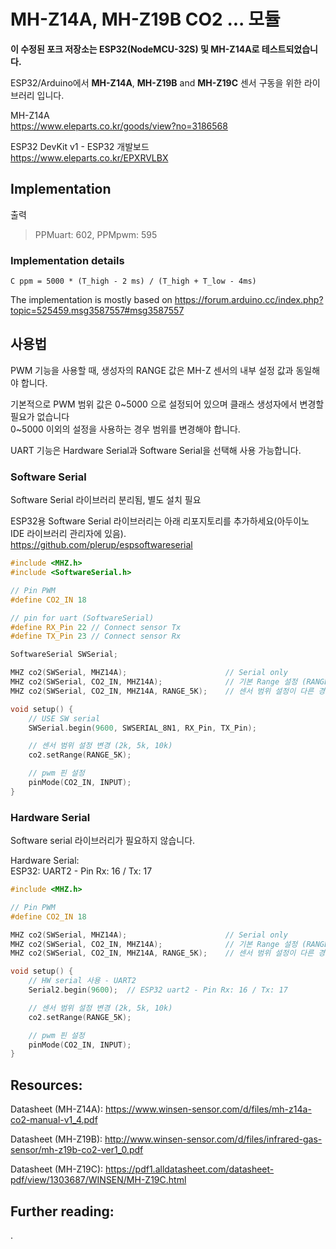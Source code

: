 
# MH-Z14A, MH-Z19B CO2 ... 모듈  

**이 수정된 포크 저장소는 ESP32(NodeMCU-32S) 및 MH-Z14A로 테스트되었습니다.**  

ESP32/Arduino에서 **MH-Z14A**, **MH-Z19B** and **MH-Z19C** 센서 구동을 위한 라이브러리 입니다.

MH-Z14A  
<https://www.eleparts.co.kr/goods/view?no=3186568>  

ESP32 DevKit v1 - ESP32 개발보드  
https://www.eleparts.co.kr/EPXRVLBX  

## Implementation  

출력  

> PPMuart: 602, PPMpwm: 595

### Implementation details

```text
C ppm = 5000 * (T_high - 2 ms) / (T_high + T_low - 4ms)
```

The implementation is mostly based on  <https://forum.arduino.cc/index.php?topic=525459.msg3587557#msg3587557>  

## 사용법  

PWM 기능을 사용할 때, 생성자의 RANGE 값은 MH-Z 센서의 내부 설정 값과 동일해야 합니다.  

기본적으로 PWM 범위 값은 0~5000 으로 설정되어 있으며 클래스 생성자에서 변경할 필요가 없습니다  
0~5000 이외의 설정을 사용하는 경우 범위를 변경해야 합니다.  

UART 기능은 Hardware Serial과 Software Serial을 선택해 사용 가능합니다.  

### Software Serial  

Software Serial 라이브러리 분리됨, 별도 설치 필요  

ESP32용 Software Serial 라이브러리는 아래 리포지토리를 추가하세요(아두이노 IDE 라이브러리 관리자에 있음).  
<https://github.com/plerup/espsoftwareserial>  


```c++
#include <MHZ.h>
#include <SoftwareSerial.h>

// Pin PWM
#define CO2_IN 18

// pin for uart (SoftwareSerial)
#define RX_Pin 22 // Connect sensor Tx
#define TX_Pin 23 // Connect sensor Rx

SoftwareSerial SWSerial;

MHZ co2(SWSerial, MHZ14A);                      // Serial only
MHZ co2(SWSerial, CO2_IN, MHZ14A);              // 기본 Range 설정 (RANGE_5K)
MHZ co2(SWSerial, CO2_IN, MHZ14A, RANGE_5K);    // 센서 범위 설정이 다른 경우 수동 입력 is set 5K or 10k

void setup() {
    // USE SW serial
    SWSerial.begin(9600, SWSERIAL_8N1, RX_Pin, TX_Pin);

    // 센서 범위 설정 변경 (2k, 5k, 10k)
    co2.setRange(RANGE_5K);

    // pwm 핀 설정
    pinMode(CO2_IN, INPUT); 
}
```

### Hardware Serial  

Software serial 라이브러리가 필요하지 않습니다.  

Hardware Serial:  
ESP32: UART2 - Pin Rx: 16 / Tx: 17  

```c++  
#include <MHZ.h>

// Pin PWM
#define CO2_IN 18

MHZ co2(SWSerial, MHZ14A);                      // Serial only
MHZ co2(SWSerial, CO2_IN, MHZ14A);              // 기본 Range 설정 (RANGE_5K)
MHZ co2(SWSerial, CO2_IN, MHZ14A, RANGE_5K);    // 센서 범위 설정이 다른 경우 수동 입력 5K or 10k

void setup() {
    // HW serial 사용 - UART2
    Serial2.begin(9600);  // ESP32 uart2 - Pin Rx: 16 / Tx: 17  

    // 센서 범위 설정 변경 (2k, 5k, 10k)
    co2.setRange(RANGE_5K);

    // pwm 핀 설정
    pinMode(CO2_IN, INPUT); 
}
```

## Resources:  

Datasheet (MH-Z14A):
<https://www.winsen-sensor.com/d/files/mh-z14a-co2-manual-v1_4.pdf>

Datasheet (MH-Z19B):
<http://www.winsen-sensor.com/d/files/infrared-gas-sensor/mh-z19b-co2-ver1_0.pdf>

Datasheet (MH-Z19C):
<https://pdf1.alldatasheet.com/datasheet-pdf/view/1303687/WINSEN/MH-Z19C.html>

## Further reading:  

.  